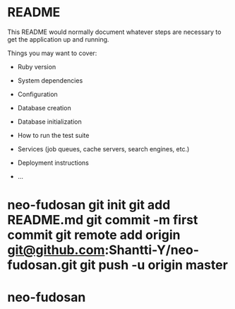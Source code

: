 # README

This README would normally document whatever steps are necessary to get the
application up and running.

Things you may want to cover:

* Ruby version

* System dependencies

* Configuration

* Database creation

* Database initialization

* How to run the test suite

* Services (job queues, cache servers, search engines, etc.)

* Deployment instructions

* ...
# neo-fudosan git init git add README.md git commit -m first commit git remote add origin git@github.com:Shantti-Y/neo-fudosan.git git push -u origin master
# neo-fudosan
